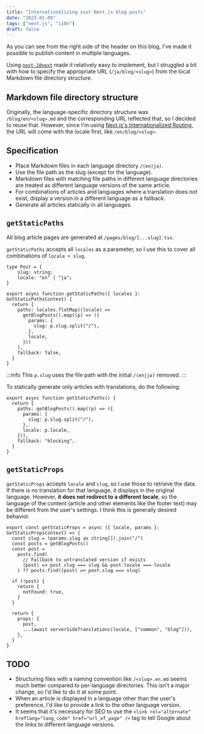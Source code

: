 ```yaml
---
title: "Internationalizing your Next.js blog posts"
date: "2023-01-09"
tags: ["next.js", "i18n"]
draft: false
---
```


As you can see from the right side of the header on this blog, I've made it possible to publish content in multiple languages.

Using [`next-18next`](https://github.com/i18next/next-i18next) made it relatively easy to implement, but I struggled a bit with how to specify the appropriate URL (`/ja/blog/<slug>`) from the local Markdown file directory structure.

## Markdown file directory structure

Originally, the language-specific directory structure was `/blog/en/<slug>.md` and the corresponding URL reflected that, so I decided to reuse that. However, since I'm using [Next.js's Internationalized Routing](https://nextjs.org/docs/advanced-features/i18n-routing), the URL will come with the locale first, like `/en/blog/<slug>`.

## Specification

- Place Markdown files in each language directory `/(en|ja)`.
- Use the file path as the slug (except for the language).
- Markdown files with matching file paths in different language directories are treated as different language versions of the same article.
- For combinations of articles and languages where a translation does not exist, display a version in a different language as a fallback.
- Generate all articles statically in all languages.

## `getStaticPaths`

All blog article pages are generated at `/pages/blog/[...slug].tsx`.

`getStaticPaths` accepts all `locales` as a parameter, so I use this to cover all combinations of `locale + slug`.

```tsx:/pages/blog/[...slug].tsx
type Post = {
	slug: string;
	locale: "en" | "ja";
}

export async function getStaticPaths({ locales }: GetStaticPathsContext) {
  return {
    paths: locales.flatMap((locale) =>
      getBlogPosts().map((p) => ({
        params: {
          slug: p.slug.split("/"),
        },
        locale,
      }))
    ),
    fallback: false,
  }
}
```

:::info
This `p.slug` uses the file path with the initial `/(en|ja)` removed.
:::

To statically generate only articles with translations, do the following:

```tsx
export async function getStaticPaths() {
  return {
    paths: getBlogPosts().map((p) => ({
      params: {
        slug: p.slug.split("/"),
      },
      locale: p.locale,
    })),
    fallback: "blocking",
  }
}
```

## `getStaticProps`

`getStaticProps` accepts `locale` and `slug`, so I use those to retrieve the data. If there is no translation for that language, it displays in the original language. However, **it does not redirect to a different locale**, so the language of the content (article and other elements like the footer text) may be different from the user's settings. I think this is generally desired behavior.

```tsx:/pages/blog/[...slug].tsx
export const getStaticProps = async ({ locale, params }: GetStaticPropsContext) => {
  const slug = (params.slug as string[]).join("/")
  const posts = getBlogPosts()
  const post =
    posts.find(
      // Fallback to untranslated version if exists
      (post) => post.slug === slug && post.locale === locale
    ) ?? posts.find((post) => post.slug === slug)

  if (!post) {
    return {
      notFound: true,
    }
  }

  return {
    props: {
      post,
      ...(await serverSideTranslations(locale, ["common", "blog"])),
    },
  }
}
```

## TODO

- Structuring files with a naming convention like `/<slug>.en.md` seems much better compared to per-language directories. This isn't a major change, so I'd like to do it at some point.
- When an article is displayed in a language other than the user's preference, I'd like to provide a link to the other language version.
- It seems that it's necessary for SEO to use the `<link rel="alternate" hreflang="lang_code" href="url_of_page" />` tag to tell Google about the links to different language versions.
